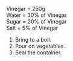 Vinegar = 250g  
Water = 30% of Vinegar  
Sugar = 20% of Vinegar  
Salt = 5% of Vinegar

1. Bring to a boil.
2. Pour on vegetables.
3. Seal the container.

